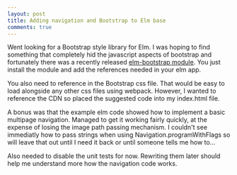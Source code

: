```yaml
---
layout: post
title: Adding navigation and Bootstrap to Elm base
comments: true
---
```


Went looking for a Bootstrap style library for Elm. I was hoping to find something that completely hid the javascript aspects of bootstrap and fortunately there was a recently released [elm-bootstrap module](http://elm-bootstrap.info/). You just install the module and add the references needed in your elm app.

You also need to reference in the Bootstrap css file. That would be easy to load alongside any other css files using webpack. However, I wanted to reference the CDN so placed the suggested code into my index.html file. 

A bonus was that the example elm code showed how to implement a basic multipage navigation. Managed to get it working fairly quickly, at the expense of losing the image path passing mechanism. I couldn't see immediatly how to pass strings when using Navigation.programWithFlags so will leave that out until I need it back or until someone tells me how to...

Also needed to disable the unit tests for now. Rewriting them later should help me understand more how the navigation code works.



